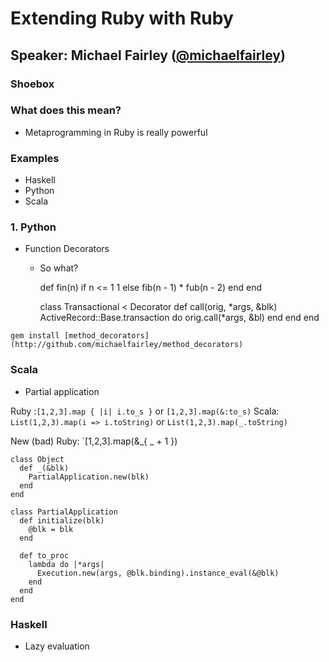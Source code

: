 # Extending Ruby with Ruby
## Speaker: Michael Fairley ([@michaelfairley](http://github.com/michaelfailey))

### Shoebox

### What does this mean?

* Metaprogramming in Ruby is really powerful

### Examples

* Haskell
* Python
* Scala

### 1. Python

* Function Decorators
  * So what?

    def fin(n)
      if n <= 1
        1 
      else
        fib(n - 1) * fub(n - 2)
      end
    end

    class Transactional < Decorator
      def call(orig, *args, &blk)
        ActiveRecord::Base.transaction do
          orig.call(*args, &bl)
        end
      end
    end

`gem install [method_decorators](http://github.com/michaelfairley/method_decorators)`

### Scala

* Partial application

Ruby :`[1,2,3].map { |i| i.to_s }` or `[1,2,3].map(&:to_s)`
Scala: `List(1,2,3).map(i => i.toString)` or `List(1,2,3).map(_.toString)`

New (bad) Ruby: `[1,2,3].map(&_{ _ + 1 })

    class Object
      def _(&blk)
        PartialApplication.new(blk)
      end
    end
    
    class PartialApplication
      def initialize(blk)
        @blk = blk
      end

      def to_proc
        lambda do |*args|
          Execution.new(args, @blk.binding).instance_eval(&@blk)
        end
      end
    end

### Haskell

* Lazy evaluation
